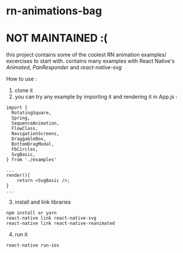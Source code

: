 # rn-animations-bag

# NOT MAINTAINED :(

this project contains some of the coolest RN animation examples/ excercises to start with.
contains many examples with React Native's *Animated*, *PanResponder* and *react-native-svg*

How to use :

1) clone it 
2) you can try any example by importing it and rendering it in App.js :
```
import {
  RotatingSquare,
  Spring,
  SequenceAnimation,
  FlowClass,
  NavigationScreens,
  DraggableBox,
  BottomDragModal,
  FbCircles,
  SvgBasic,
} from './examples'

...
render(){
    return <SvgBasic />;
}
...
```
3. install and link libraries
```
npm install or yarn
react-native link react-native-svg
react-native link react-native-reanimated
```
4. run it
```
react-native run-ios
```
